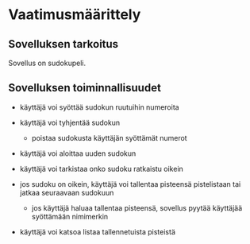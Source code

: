 # Vaatimusmäärittely

## Sovelluksen tarkoitus

Sovellus on sudokupeli.

## Sovelluksen toiminnallisuudet

- käyttäjä voi syöttää sudokun ruutuihin numeroita
- käyttäjä voi tyhjentää sudokun
	- poistaa sudokusta käyttäjän syöttämät numerot
- käyttäjä voi aloittaa uuden sudokun
- käyttäjä voi tarkistaa onko sudoku ratkaistu oikein
- jos sudoku on oikein, käyttäjä voi tallentaa pisteensä pistelistaan tai jatkaa seuraavaan sudokuun
	- jos käyttäjä haluaa tallentaa pisteensä, sovellus pyytää käyttäjää syöttämään nimimerkin

- käyttäjä voi katsoa listaa tallennetuista pisteistä


